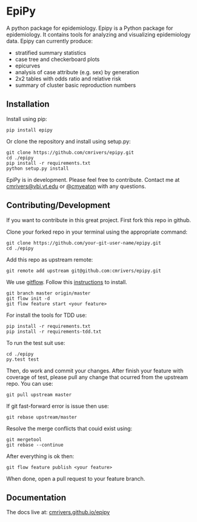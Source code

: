 EpiPy
========
A python package for epidemiology. Epipy is a Python package for epidemiology.
It contains tools for analyzing and visualizing epidemiology data.
Epipy can currently produce:

* stratified summary statistics
* case tree and checkerboard plots
* epicurves
* analysis of case attribute (e.g. sex) by generation
* 2x2 tables with odds ratio and relative risk
* summary of cluster basic reproduction numbers

Installation
------------
Install using pip:

    pip install epipy
    
Or clone the repository and install using setup.py:

    git clone https://github.com/cmrivers/epipy.git
    cd ./epipy
    pip install -r requirements.txt
    python setup.py install

EpiPy is in development. Please feel free to contribute.
Contact me at cmrivers@vbi.vt.edu or [@cmyeaton](http://twitter.com/cmyeaton) with any questions.

Contributing/Development
------------
If you want to contribute in this great project. First fork this repo in github.

Clone your forked repo in your terminal using the appropriate command:

    git clone https://github.com/your-git-user-name/epipy.git
    cd ./epipy

Add this repo as upstream remote:

    git remote add upstream git@github.com:cmrivers/epipy.git

We use [gitflow](https://github.com/nvie/gitflow). Follow this [instructions](https://github.com/nvie/gitflow/wiki/Installation) to install.

    git branch master origin/master
    git flow init -d
    git flow feature start <your feature>

For install the tools for TDD use:
    
    pip install -r requirements.txt
    pip install -r requirements-tdd.txt

To run the test suit use:

    cd ./epipy
    py.test test

Then, do work and commit your changes. After finish your feature with coverage of test, please pull any change that ocurred from the upstream repo. You can use:

    git pull upstream master

If git fast-forward error is issue then use:

    git rebase upstream/master

Resolve the merge conflicts that couid exist using:

    git mergetool
    git rebase --continue

After everything is ok then:

    git flow feature publish <your feature>

When done, open a pull request to your feature branch.


Documentation
------------
The docs live at: [cmrivers.github.io/epipy](https://cmrivers.github.io/epipy)
